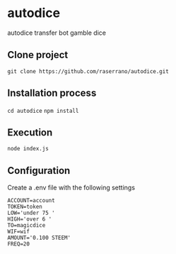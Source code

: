 # autodice
autodice transfer bot gamble dice 

## Clone project
`git clone https://github.com/raserrano/autodice.git`

## Installation process
`cd autodice`
`npm install`

## Execution
`node index.js`

## Configuration
Create a .env file with the following settings
```
ACCOUNT=account
TOKEN=token
LOW='under 75 '
HIGH='over 6 '
TO=magicdice
WIF=wif
AMOUNT='0.100 STEEM'
FREQ=20
```